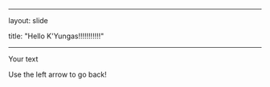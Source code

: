 ---

layout: slide

title: "Hello K'Yungas!!!!!!!!!!!"

___

Your text

Use the left arrow to go back!

